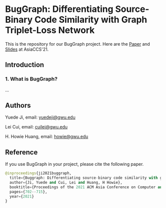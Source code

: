 # BugGraph: Differentiating Source-Binary Code Similarity with Graph Triplet-Loss Network

This is the repository for our BugGraph project. Here are the [Paper](include/paper/.pdf) and [Slides](include/paper/iSpan_slides.pdf) at AsiaCCS'21.

## Introduction

### 1. What is BugGraph?

...


## Authors
Yuede Ji, email: yuedeji@gwu.edu

Lei Cui, email: cuilei@gwu.edu

H. Howie Huang, email: howie@gwu.edu

## Reference
If you use BugGraph in your project, please cite the following paper.

```python
@inproceedings{ji2021buggraph,
  title={Buggraph: Differentiating source-binary code similarity with graph triplet-loss network},
  author={Ji, Yuede and Cui, Lei and Huang, H Howie},
  booktitle={Proceedings of the 2021 ACM Asia Conference on Computer and Communications Security},
  pages={702--715},
  year={2021}
}
```

<!--- ## TODO
More related code and dataset will be released.
-->


